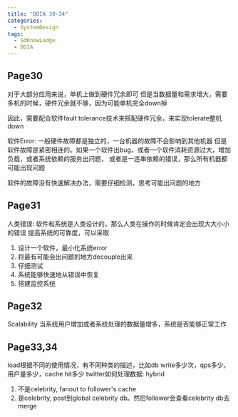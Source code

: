 ```yaml
---
title: "DDIA 30-34"
categories:
  - SystemDesign
tags:
  - SdKnowLedge
  - DDIA
---
```


## Page30

对于大部分应用来说，单机上做到硬件冗余即可
但是当数据量和需求增大，需要多机的时候，硬件冗余就不够，因为可能单机完全down掉

因此，需要配合软件fault tolerance技术来搭配硬件冗余，来实现tolerate整机down

软件Error:
一般硬件故障都是独立的，一台机器的故障不会影响到其他机器
但是软件故障是紧密相连的。如果一个软件出bug，或者一个软件消耗资源过大，增加负载，或者系统依赖的服务出问题，
或者是一连串依赖的错误，那么所有机器都可能出现问题

软件的故障没有快速解决办法，需要仔细检测，思考可能出问题的地方

## Page31

人类错误:
软件和系统是人类设计的，那么人类在操作的时候肯定会出现大大小小的错误
提高系统的可靠度，可以采取
1. 设计一个软件，最小化系统error
2. 将最有可能会出问题的地方decouple出来
3. 仔细测试
4. 系统能够快速地从错误中恢复
5. 搭建监控系统


## Page32

Scalability
当系统用户增加或者系统处理的数据量增多，系统是否能够正常工作

## Page33,34

load根据不同的使用情况，有不同种类的描述，比如db write多少次，qps多少，用户量多少，cache hit多少
twitter如何处理数据: hybrid
1. 不是celebrity, fanout to follower's cache
2. 是celebrity, post到global celebrity db。然后follower会查看celebrity db去merge



